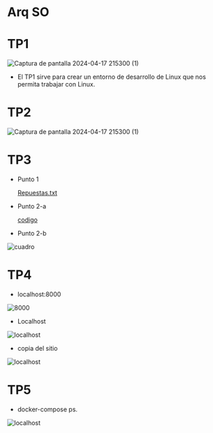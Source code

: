 #  Arq SO

     
# TP1
![Captura de pantalla 2024-04-17 215300 (1)](https://github.com/M2ri7/ASO2024TPs/blob/d11a60a2e9c6d29536d0cc0d130372f4df7718cb/TP1/331394890-23ee1416-d54c-4592-a1eb-76f46ca2a79d.png)

* El TP1 sirve para crear un entorno de desarrollo de Linux que nos permita trabajar con Linux.


# TP2

![Captura de pantalla 2024-04-17 215300 (1)](https://github.com/M2ri7/ASO2024TP/assets/167377199/8c269fe5-8726-47b3-adb2-55a34a34797f)



# TP3

* Punto 1

     [Repuestas.txt](https://github.com/M2ri7/ASO2024TPs/blob/main/TP3/respuestas.txt)

* Punto 2-a

     [codigo](https://github.com/M2ri7/ASO2024TPs/blob/main/TP3/con_race_condition.c)

* Punto 2-b

![cuadro](https://github.com/M2ri7/ASO2024TPs/blob/main/TP3/cuadro.jpeg)
  




# TP4

* localhost:8000
  
  
![8000](https://github.com/M2ri7/ASO2024TPs/blob/main/TP4/1.png)


* Localhost

![localhost](https://github.com/M2ri7/ASO2024TPs/blob/main/TP4/4.png?raw=true)

* copia del sitio 


![localhost](https://github.com/M2ri7/ASO2024TPs/blob/main/TP4/2.png)



# TP5


* docker-compose ps.


![localhost](https://github.com/M2ri7/ASO2024TPs/blob/main/TP4/5.png)

